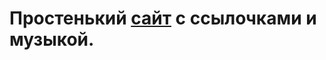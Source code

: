 # Простенький <a href="https://ifanfomin.github.io/site" target="_blank">сайт</a> с ссылочками и музыкой.
